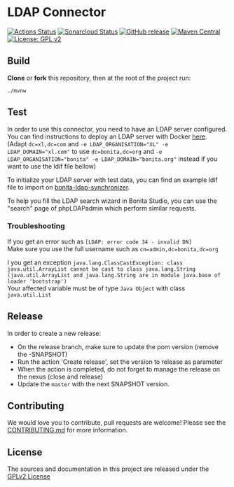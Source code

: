# LDAP Connector

[![Actions Status](https://github.com/bonitasoft/bonita-connector-ldap/workflows/Build/badge.svg)](https://github.com/bonitasoft/bonita-connector-ldap/actions?query=workflow%3ABuild)
[![Sonarcloud Status](https://sonarcloud.io/api/project_badges/measure?project=bonitasoft_bonita-connector-ldap&metric=alert_status)](https://sonarcloud.io/dashboard?id=bonitasoft_bonita-connector-ldap)
[![GitHub release](https://img.shields.io/github/v/release/bonitasoft/bonita-connector-ldap?color=blue&label=Release)](https://github.com/bonitasoft/bonita-connector-ldap/releases)
[![Maven Central](https://img.shields.io/maven-central/v/org.bonitasoft.connectors/bonita-connector-ldap.svg?label=Maven%20Central&color=orange)](https://search.maven.org/search?q=g:%22org.bonitasoft.connectors%22%20AND%20a:%22bonita-connector-ldap%22)
[![License: GPL v2](https://img.shields.io/badge/License-GPL%20v2-yellow.svg)](https://www.gnu.org/licenses/old-licenses/gpl-2.0.en.html)

## Build

__Clone__ or __fork__ this repository, then at the root of the project run:

`./mvnw`

## Test

In order to use this connector, you need to have an LDAP server configured.
You can find instructions to deploy an LDAP server with Docker [here](https://docs.digital.ai/bundle/devops-deploy-version-v.22.2/page/deploy/how-to/setup-and-configuration-LDAP-with-deploy.html).<br>
(Adapt `dc=xl,dc=com` and `-e LDAP_ORGANISATION="XL" -e LDAP_DOMAIN="xl.com"` to use `dc=bonita,dc=org` and `-e LDAP_ORGANISATION="bonita" -e LDAP_DOMAIN="bonita.org"` instead if you want to use the ldif file bellow)

To initialize your LDAP server with test data, you can find an example ldif file to import on [bonita-ldap-synchronizer](https://github.com/bonitasoft/bonita-ldap-synchronizer/blob/dev/example/docker/ldap/openldap/resources/01_ldap_data.ldif).

To help you fill the LDAP search wizard in Bonita Studio, you can use the "search" page of phpLDAPadmin which perform similar requests.

### Troubleshooting

If you get an error such as `[LDAP: error code 34 - invalid DN]`<br>
Make sure you use the full username such as `cn=admin,dc=bonita,dc=org`

I you get an exception `java.lang.ClassCastException: class java.util.ArrayList cannot be cast to class java.lang.String (java.util.ArrayList and java.lang.String are in module java.base of loader 'bootstrap')`<br>
Your affected variable must be of type `Java Object` with class `java.util.List`

## Release

In order to create a new release: 
- On the release branch, make sure to update the pom version (remove the -SNAPSHOT)
- Run the action 'Create release', set the version to release as parameter
- When the action is completed, do not forget to manage the release on the nexus (close and release)
- Update the `master` with the next SNAPSHOT version.

## Contributing

We would love you to contribute, pull requests are welcome! Please see the [CONTRIBUTING.md](CONTRIBUTING.md) for more information.

## License

The sources and documentation in this project are released under the [GPLv2 License](LICENSE)

